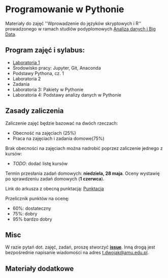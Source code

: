 # Programowanie w Pythonie

Materiały do zajęć ''Wprowadzenie do języków skryptowych i R'' prowadzonego w
ramach studiów podyplomowych
[Analiza danych i Big Data](https://podyplomowe.wmi.amu.edu.pl/kierunki/przetwarzanie-danych-big-data/).

## Program zajęć i sylabus:
 * [Laboratoria 1](/labs_1/README.md)
  * Środowisko pracy: Jupyter, Git, Anaconda
  * Podstawy Pythona, cz. 1
 * Laboratoria 2
  * Zadania
 * Laboratoria 3: Pakiety w Pythonie
 * Laboratoria 4: Podstawy analizy danych w Pythonie


## Zasady zaliczenia
Zaliczenie zajęć będzie bazować na dwóch rzeczach:
 * Obecność na zajęciach (25%)
 * Praca na zajęciach i zadania domowe(75%)

Brak obecności na zajęciach można nadrobić poprzez zaliczenie jednego z kursów:
 *  *TODO*: dodać listę kursów

Termin przesłania zadań domowych: **niedziela, 28 maja**.
Oceny wystawię po sprawdzeniu zadań domowych (**1 czerwca**).

Link do arkusza z obecną punktacją:
[Punktacja](https://docs.google.com/spreadsheets/d/1ozEBgdtWbOWGvrcqc8WWPT7TVa49_hHyzGCU8So525I/edit?usp=sharing)

Przelicznik punktów na ocenę:
 * 60%: dostateczny
 * 75%: dobry
 * 95% bardzo dobry

## Misc
W razie pytań dot. zajęć, zadań, proszę stworzyć **[issue](https://github.com/tomekd/introToPython/issues)**. Inną drogą jest bezpośrednie napisanie wiadomości na adres t.dwojak@amu.edu.pl.

## Materiały dodatkowe
